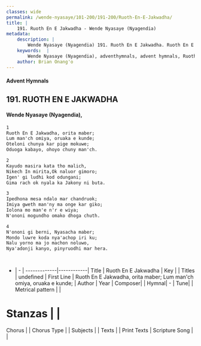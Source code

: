 ```yaml
---
classes: wide
permalink: /wende-nyasaye/101-200/191-200/Ruoth-En-E-Jakwadha/
title: |
    191. Ruoth En E Jakwadha - Wende Nyasaye (Nyagendia)
metadata:
    description: |
        Wende Nyasaye (Nyagendia) 191. Ruoth En E Jakwadha. Ruoth En E Jakwadha, orita maber; Lum man'ch omiya, oruaka e kunde; Oteloni chunya kar pige mokuwe; Oduoga kabayo, ohoyo chuny man'ch.  
    keywords:  |
        Wende Nyasaye (Nyagendia), adventhymnals, advent hymnals, Ruoth En E Jakwadha, Ruoth En E Jakwadha, orita maber; Lum man'ch omiya, oruaka e kunde;. 
    author: Brian Onang'o
---
```


#### Advent Hymnals
## 191. RUOTH EN E JAKWADHA
####  Wende Nyasaye (Nyagendia),

```txt
1
Ruoth En E Jakwadha, orita maber;
Lum man'ch omiya, oruaka e kunde;
Oteloni chunya kar pige mokuwe;
Oduoga kabayo, ohoyo chuny man'ch.

2
Kayudo masira kata tho malich,
Nikech In mirita,Ok naluor gimoro;
Igen' gi ludhi kod odungani;
Gima rach ok nyala ka Jakony ni buta.

3
Ipedhona mesa ndalo mar chandruok;
Imiya gweth man'ny ma onge kar giko;
Iolona mo man'e n'r e wiya;
N'ononi mogundho omako dhoga chuth.

4
N'ononi gi berni, Nyasacha maber;
Mondo luwre koda nya'achop iri ku;
Nalu yorno ma jo machon noluwo,
Nya'adonji kanyo, pinyruodhi mar hera.




```

- |   -  |
-------------|------------|
Title | Ruoth En E Jakwadha |
Key |  |
Titles | undefined |
First Line | Ruoth En E Jakwadha, orita maber; Lum man'ch omiya, oruaka e kunde; |
Author | 
Year | 
Composer| |
Hymnal|  - |
Tune|  |
Metrical pattern | |
# Stanzas |  |
Chorus |  |
Chorus Type |  |
Subjects | |
Texts |  |
Print Texts | 
Scripture Song |  |
    
